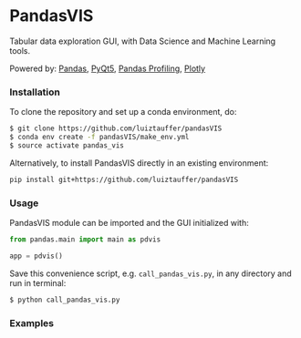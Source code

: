 # PandasVIS
Tabular data exploration GUI, with Data Science and Machine Learning tools.

Powered by: [Pandas](https://pandas.pydata.org/), [PyQt5](https://www.riverbankcomputing.com/software/pyqt/intro), [Pandas Profiling](https://github.com/pandas-profiling/pandas-profiling), [Plotly](https://plot.ly/)

### Installation
To clone the repository and set up a conda environment, do:

```bash
$ git clone https://github.com/luiztauffer/pandasVIS
$ conda env create -f pandasVIS/make_env.yml
$ source activate pandas_vis
```

Alternatively, to install PandasVIS directly in an existing environment:

```bash
pip install git+https://github.com/luiztauffer/pandasVIS
```

### Usage

PandasVIS module can be imported and the GUI initialized with:
```python
from pandas.main import main as pdvis

app = pdvis()
```

Save this convenience script, e.g. `call_pandas_vis.py`, in any directory and run in terminal:
```bash
$ python call_pandas_vis.py
```

### Examples
